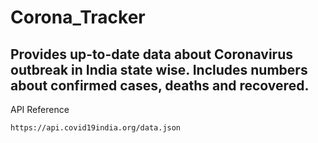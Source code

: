 # Corona_Tracker

<h2>Provides up-to-date data about Coronavirus outbreak in India state wise. Includes numbers about confirmed cases, deaths and recovered.</h2>
<p>API Reference</p>

`https://api.covid19india.org/data.json`
